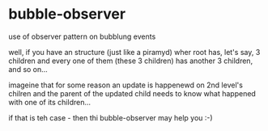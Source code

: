 # bubble-observer
use of observer pattern on bubblung events

well, if you have an structure (just like a piramyd) wher root has, let's say, 3 children and every one of them (these 3 children) has another 3 children, and so on...

imageine that for some reason an update is happenewd on 2nd level's chilren and the parent of the updated child needs to know what happened with one of its children...

if that is teh case - then thi bubble-observer may help you :-)
